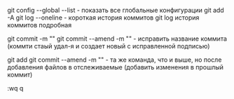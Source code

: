 git config --global --list - показать все глобальные конфигурации
git add -A
git log --oneline - короткая история коммитов
git log история коммитов подробная

git commit -m ""
git commit --amend -m "" - исправить название коммита (коммти стаый удал-я и создает новый с исправленной подписью)

git add 
git commit --amend -m "" - та же команда, что и выше, но после добавления файлов в отслеживаемые (добавить изменения в прошлый коммит) 



:wq
q